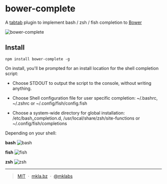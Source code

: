 # bower-complete

A [tabtab]() plugin to implement bash / zsh / fish completion to [Bower][]

![bower-complete](http://i.imgur.com/KH3VQWU.png)

## Install

    npm install bower-complete -g

On install, you'll be prompted for an install location for the shell completion
script:

- Choose STDOUT to output the script to the console, without writing anything.

- Choose Shell configuration file for user specific completion: ~/.bashrc, ~/.zshrc or ~/.config/fish/config.fish

- Choose a system-wide directory for global installation: /etc/bash_completion.d, /usr/local/share/zsh/site-functions or ~/.config/fish/completions

Depending on your shell:

**bash**
![bash][]

**fish**
![fish][]

**zsh**
![zsh][]

[Bower]: http://bower.io
[tabtab]: https://github.com/mklabs/node-tabtab
[bash]: https://raw.githubusercontent.com/mklabs/node-tabtab/master/docs/img/bash-install.png
[zsh]: https://raw.githubusercontent.com/mklabs/node-tabtab/master/docs/img/zsh-install.png
[fish]: https://raw.githubusercontent.com/mklabs/node-tabtab/master/docs/img/fish-install.png

---

> [MIT](./LICENSE) &nbsp;&middot;&nbsp;
> [mkla.bz](http://mkla.bz) &nbsp;&middot;&nbsp;
> [@mklabs](https://github.com/mklabs)
